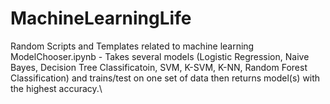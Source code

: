 # MachineLearningLife
Random Scripts and Templates related to machine learning\
ModelChooser.ipynb - Takes several models (Logistic Regression, Naive Bayes, Decision Tree Classificatoin, SVM, K-SVM, K-NN, Random Forest Classification) and trains/test on one set of data then returns model(s) with the highest accuracy.\
